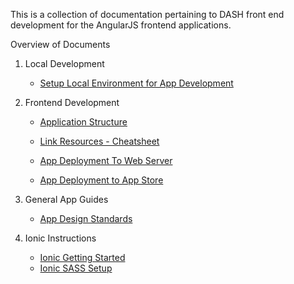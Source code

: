 This is a collection of documentation pertaining to DASH front end development for the AngularJS frontend applications.

Overview of Documents

1. Local Development   
    - [Setup Local Environment for App Development](https://github.com/DataAnalyticsinStudentHands/DASH-Documentation/blob/master/Code%20Development/Frontend/Frontend-Setup-Local-Development-Environment.md)

2. Frontend Development  
    - [Application Structure](https://github.com/CarlSteven/DASH-Documentation/blob/master/Code%20Development/Frontend/Frontend-File-Structure.md)

    - [Link Resources - Cheatsheet](https://github.com/DataAnalyticsinStudentHands/DASH-Documentation/blob/master/Code%20Development/Frontend/Link-Resources.md)
    
    - [App Deployment To Web Server](https://github.com/DataAnalyticsinStudentHands/DASH-Documentation/blob/master/Code%20Development/Frontend/App-Deployment-to-web-server.md) 
    
    - [App Deployment to App Store](https://github.com/DataAnalyticsinStudentHands/DASH-Documentation/blob/master/Code%20Development/Frontend/How-to-Build-Mobile-Applications-for-Production.md)

3. General App Guides
    - [App Design Standards](https://github.com/DataAnalyticsinStudentHands/DASH-Documentation/blob/master/Code%20Development/Frontend/App%20Design%20Standards.md)

4. Ionic Instructions
    - [Ionic Getting Started](https://github.com/DataAnalyticsinStudentHands/DASH-Documentation/blob/master/Code%20Development/Frontend/Ionic-Get-Started.md)
    - [Ionic SASS Setup](https://github.com/DataAnalyticsinStudentHands/DASH-Documentation/blob/master/Code%20Development/Frontend/Ionic-SASS-setup.md)